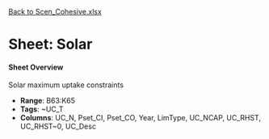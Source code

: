 [Back to Scen_Cohesive.xlsx](README.md)

# Sheet: Solar

#### Sheet Overview

Solar maximum uptake constraints

- **Range**: B63:K65
- **Tags**: ~UC_T
- **Columns**: UC_N, Pset_CI, Pset_CO, Year, LimType, UC_NCAP, UC_RHST, UC_RHST~0, UC_Desc

